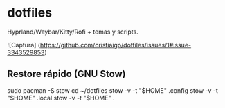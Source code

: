 # dotfiles
Hyprland/Waybar/Kitty/Rofi + temas y scripts.

 ![Captura] (https://github.com/cristiaigo/dotfiles/issues/1#issue-3343529853)


## Restore rápido (GNU Stow)

sudo pacman -S stow
cd ~/dotfiles
stow -v -t "$HOME" .config
stow -v -t "$HOME" .local
stow -v -t "$HOME" .

